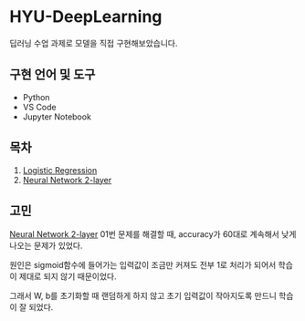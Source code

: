 # HYU-DeepLearning
딥러닝 수업 과제로 모델을 직접 구현해보았습니다.

## 구현 언어 및 도구
- Python
- VS Code
- Jupyter Notebook

## 목차
1. [Logistic Regression](https://github.com/happyhun/HYU-DeepLearning/tree/main/LogisticRegression)
2. [Neural Network 2-layer](https://github.com/happyhun/HYU-DeepLearning/tree/main/2-LayerNeuralNetwork)

## 고민
[Neural Network 2-layer](https://github.com/happyhun/HYU-DeepLearning/tree/main/2-LayerNeuralNetwork) 01번 문제를 해결할 때, accuracy가 60대로 계속해서 낮게 나오는 문제가 있었다.  
  
원인은 sigmoid함수에 들어가는 입력값이 조금만 커져도 전부 1로 처리가 되어서 학습이 제대로 되지 않기 때문이었다.  
  
그래서 W, b를 초기화할 때 랜덤하게 하지 않고 초기 입력값이 작아지도록 만드니 학습이 잘 되었다.
